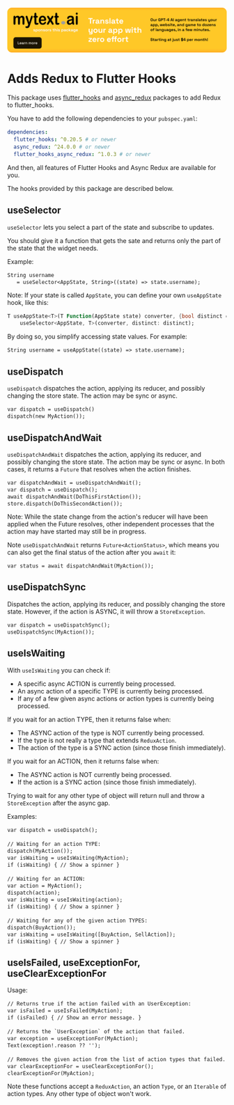 [![](./example/SponsoredByMyTextAi.png)](https://mytext.ai)

# Adds Redux to Flutter Hooks

This package uses
[flutter_hooks](https://pub.dev/packages/flutter_hooks)
and [async_redux](https://pub.dev/packages/async_redux) packages
to add Redux to flutter_hooks.

You have to add the following dependencies to your `pubspec.yaml`:

```yaml
dependencies:
  flutter_hooks: ^0.20.5 # or newer
  async_redux: ^24.0.0 # or newer
  flutter_hooks_async_redux: ^1.0.3 # or newer 
```

And then, all features of Flutter Hooks and Async Redux are available for you.

The hooks provided by this package are described below.

## useSelector

`useSelector` lets you select a part of the state and subscribe to updates.

You should give it a function that gets the sate and returns only the part of the state that the
widget needs.

Example:

```
String username 
   = useSelector<AppState, String>((state) => state.username);
```

Note: If your state is called `AppState`, you can define your own `useAppState` hook,
like this:

```dart
T useAppState<T>(T Function(AppState state) converter, {bool distinct = true}) =>
    useSelector<AppState, T>(converter, distinct: distinct);
```

By doing so, you simplify accessing state values. For example:

```
String username = useAppState((state) => state.username);
```

## useDispatch

`useDispatch` dispatches the action, applying its reducer, and possibly changing the store state.
The action may be sync or async.

```
var dispatch = useDispatch()
dispatch(new MyAction());
```

## useDispatchAndWait

`useDispatchAndWait` dispatches the action, applying its reducer, and possibly changing the store
state. The action may be sync or async. In both cases, it returns a `Future` that resolves when
the action finishes.

```
var dispatchAndWait = useDispatchAndWait();
var dispatch = useDispatch();
await dispatchAndWait(DoThisFirstAction());
store.dispatch(DoThisSecondAction());
```

Note: While the state change from the action's reducer will have been applied when the
Future resolves, other independent processes that the action may have started may still
be in progress.

Note `useDispatchAndWait` returns `Future<ActionStatus>`,
which means you can also get the final status of the action after you `await` it:

```
var status = await dispatchAndWait(MyAction());
```

## useDispatchSync

Dispatches the action, applying its reducer, and possibly changing the store state.
However, if the action is ASYNC, it will throw a `StoreException`.

```
var dispatch = useDispatchSync();
useDispatchSync(MyAction());
```

## useIsWaiting

With `useIsWaiting` you can check if:

* A specific async ACTION is currently being processed.
* An async action of a specific TYPE is currently being processed.
* If any of a few given async actions or action types is currently being processed.

If you wait for an action TYPE, then it returns false when:

- The ASYNC action of the type is NOT currently being processed.
- If the type is not really a type that extends `ReduxAction`.
- The action of the type is a SYNC action (since those finish immediately).

If you wait for an ACTION, then it returns false when:

- The ASYNC action is NOT currently being processed.
- If the action is a SYNC action (since those finish immediately).

Trying to wait for any other type of object will return null and throw
a `StoreException` after the async gap.

Examples:

```
var dispatch = useDispatch();

// Waiting for an action TYPE:
dispatch(MyAction());
var isWaiting = useIsWaiting(MyAction);
if (isWaiting) { // Show a spinner }

// Waiting for an ACTION:
var action = MyAction();
dispatch(action);
var isWaiting = useIsWaiting(action);
if (isWaiting) { // Show a spinner }

// Waiting for any of the given action TYPES:
dispatch(BuyAction());
var isWaiting = useIsWaiting([BuyAction, SellAction]);
if (isWaiting) { // Show a spinner }
```

## useIsFailed, useExceptionFor, useClearExceptionFor

Usage:

```
// Returns true if the action failed with an UserException:
var isFailed = useIsFailed(MyAction);
if (isFailed) { // Show an error message. }

// Returns the `UserException` of the action that failed.
var exception = useExceptionFor(MyAction);
Text(exception!.reason ?? '');

// Removes the given action from the list of action types that failed.
var clearExceptionFor = useClearExceptionFor(); 
clearExceptionFor(MyAction);
```

Note these functions accept a `ReduxAction`, an action `Type`, or
an `Iterable` of action types. Any other type of object won't work.
